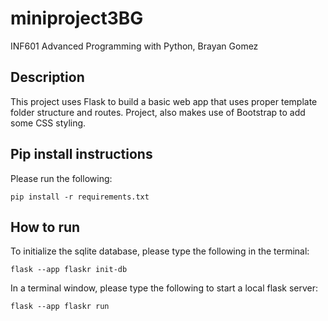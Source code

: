 # miniproject3BG

INF601 Advanced Programming with Python, Brayan Gomez

## Description
This project uses Flask to build a basic web app that uses proper template folder structure and routes.
Project, also makes use of Bootstrap to add some CSS styling. 

## Pip install instructions
Please run the following:
```
pip install -r requirements.txt
```
## How to run
To initialize the sqlite database, please type the following in the terminal:
```
flask --app flaskr init-db
```
In a terminal window, please type the following to start a local flask server:
```
flask --app flaskr run
```